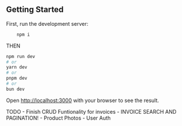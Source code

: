 ## Getting Started

First, run the development server:

```bash
    npm i
```

THEN

```bash
npm run dev
# or
yarn dev
# or
pnpm dev
# or
bun dev
```

Open [http://localhost:3000](http://localhost:3000) with your browser to see the result.

TODO    - Finish CRUD Funtionality for invoices
        - INVOICE SEARCH AND PAGINATION!
        - Product Photos
        - User Auth  
